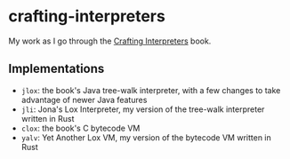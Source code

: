 # crafting-interpreters

My work as I go through the [Crafting Interpreters](https://craftinginterpreters.com/contents.html) book.

## Implementations

- `jlox`: the book's Java tree-walk interpreter, with a few changes to take advantage of newer Java features
- `jli`: Jona's Lox Interpreter, my version of the tree-walk interpreter written in Rust
- `clox`: the book's C bytecode VM
- `yalv`: Yet Another Lox VM, my version of the bytecode VM written in Rust
